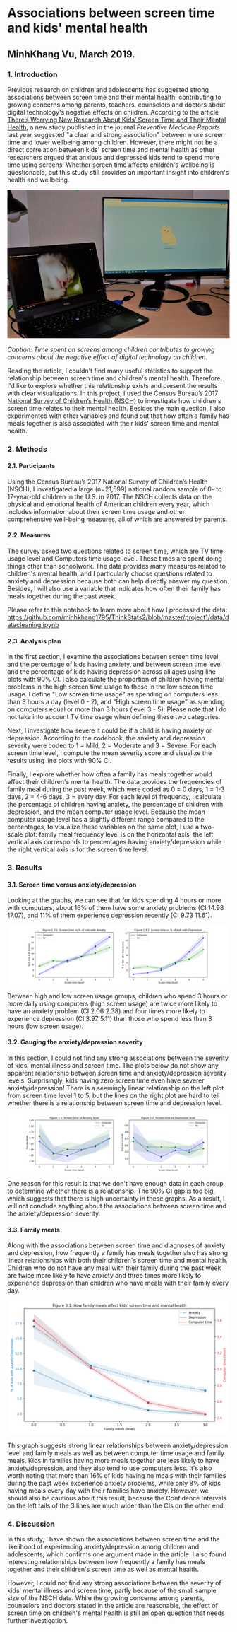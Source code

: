 # Associations between screen time and kids' mental health

## MinhKhang Vu, March 2019.

### 1. Introduction
Previous research on children and adolescents has suggested strong associations between screen time and their mental health, contributing to growing concerns among parents, teachers, counselors and doctors about digital technology's negative effects on children. According to the article [There’s Worrying New Research About Kids’ Screen Time and Their Mental Health](http://time.com/5437607/smartphones-teens-mental-health/), a new study published in the journal _Preventive Medicine Reports_ last year suggested "a clear and strong association" between more screen time and lower wellbeing among children. However, there might not be a direct correlation between kids' screen time and mental health as other researchers argued that anxious and depressed kids tend to spend more time using screens. Whether screen time affects children's wellbeing is questionable, but this study still provides an important insight into children's health and wellbeing.

![Cat Image](https://github.com/minhkhang1795/ThinkStats2/blob/master/project1/cat-image.jpg)

_Caption: Time spent on screens among children contributes to growing concerns about the negative effect of digital technology on children._

Reading the article, I couldn't find many useful statistics to support the relationship between screen time and children's mental health. Therefore, I'd like to explore whether this relationship exists and present the results with clear visualizations. In this project, I used the Census Bureau’s 2017 [National Survey of Children’s Health (NSCH)](https://www.census.gov/data/datasets/2017/demo/nsch/nsch2017.html) to investigate how children's screen time relates to their mental health. Besides the main question, I also experimented with other variables and found out that how often a family has meals together is also associated with their kids' screen time and mental health.

### 2. Methods
#### 2.1. Participants
Using the Census Bureau’s 2017 National Survey of Children’s Health (NSCH), I investigated a large (n=21,599) national random sample of 0- to 17-year-old children in the U.S. in 2017. The NSCH collects data on the physical and emotional health of American children every year, which includes information about their screen time usage and other comprehensive well-being measures, all of which are answered by parents.

#### 2.2. Measures
The survey asked two questions related to screen time, which are TV time usage level and Computers time usage level. These times are spent doing things other than schoolwork. The data provides many measures related to children's mental health, and I particularly choose questions related to anxiety and depression because both can help directly answer my question. Besides, I will also use a variable that indicates how often their family has meals together during the past week.

Please refer to this notebook to learn more about how I processed the data: https://github.com/minhkhang1795/ThinkStats2/blob/master/project1/data/datacleaning.ipynb

#### 2.3. Analysis plan
In the first section, I examine the associations between screen time level and the percentage of kids having anxiety, and between screen time level and the percentage of kids having depression across all ages using line plots with 90% CI. I also calculate the proportion of children having mental problems in the high screen time usage to those in the low screen time usage. I define "Low screen time usage" as spending on computers less than 3 hours a day (level 0 - 2), and "High screen time usage" as spending on computers equal or more than 3 hours (level 3 - 5). Please note that I do not take into account TV time usage when defining these two categories.

Next, I investigate how severe it could be if a child is having anxiety or depression. According to the codebook, the anxiety and depression severity were coded to 1 = Mild, 2 = Moderate and 3 = Severe. For each screen time level, I compute the mean severity score and visualize the results using line plots with 90% CI.

Finally, I explore whether how often a family has meals together would affect their children's mental health. The data provides the frequencies of family meal during the past week, which were coded as 0 = 0 days, 1 = 1-3 days, 2 = 4-6 days, 3 = every day. For each level of frequency, I calculate the percentage of children having anxiety, the percentage of children with depression, and the mean computer usage level. Because the mean computer usage level has a slightly different range compared to the percentages, to visualize these variables on the same plot, I use a two-scale plot: family meal frequency level is on the horizontal axis; the left vertical axis corresponds to percentages having anxiety/depression while the right vertical axis is for the screen time level.

### 3. Results
#### 3.1. Screen time versus anxiety/depression
Looking at the graphs, we can see that for kids spending 4 hours or more with computers, about 16% of them have some anxiety problems (CI 14.98 17.07), and 11% of them experience depression recently (CI 9.73 11.61).

![Screen time vs Percentages](https://github.com/minhkhang1795/ThinkStats2/blob/master/project1/screen-time-vs-percentages.png)

Between high and low screen usage groups, children who spend 3 hours or more daily using computers (high screen usage) are twice more likely to have an anxiety problem (CI 2.06 2.38) and four times more likely to experience depression (CI 3.97 5.11) than those who spend less than 3 hours (low screen usage).

#### 3.2. Gauging the anxiety/depression severity
In this section, I could not find any strong associations between the severity of kids' mental illness and screen time. The plots below do not show any apparent relationship between screen time and anxiety/depression severity levels. Surprisingly, kids having zero screen time even have severer anxiety/depression! There is a seemingly linear relationship on the left plot from screen time level 1 to 5, but the lines on the right plot are hard to tell whether there is a relationship between screen time and depression level.

![Screen time vs Severity](https://github.com/minhkhang1795/ThinkStats2/blob/master/project1/screen-time-vs-severity.png)

One reason for this result is that we don't have enough data in each group to determine whether there is a relationship. The 90% CI gap is too big, which suggests that there is high uncertainty in these graphs. As a result, I will not conclude anything about the associations between screen time and the anxiety/depression severity.

#### 3.3. Family meals
Along with the associations between screen time and diagnoses of anxiety and depression, how frequently a family has meals together also has strong linear relationships with both their children's screen time and mental health. Children who do not have any meal with their family during the past week are twice more likely to have anxiety and three times more likely to experience depression than children who have meals with their family every day.

![Family meals](https://github.com/minhkhang1795/ThinkStats2/blob/master/project1/family-meals.png)

This graph suggests strong linear relationships between anxiety/depression level and family meals as well as between computer time usage and family meals. Kids in families having more meals together are less likely to have anxiety/depression, and they also tend to use computers less. It's also worth noting that more than 16% of kids having no meals with their families during the past week experience anxiety problems, while only 8% of kids having meals every day with their families have anxiety. However, we should also be cautious about this result, because the Confidence Intervals on the left tails of the 3 lines are much wider than the CIs on the other end.


### 4. Discussion
In this study, I have shown the associations between screen time and the likelihood of experiencing anxiety/depression among children and adolescents, which confirms one argument made in the article. I also found interesting relationships between how frequently a family has meals together and their children's screen time as well as mental health.

However, I could not find any strong associations between the severity of kids' mental illness and screen time, partly because of the small sample size of the NSCH data. While the growing concerns among parents, counselors and doctors stated in the article are reasonable, the effect of screen time on children's mental health is still an open question that needs further investigation.
